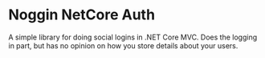 # Noggin NetCore Auth
A simple library for doing social logins in .NET Core MVC. Does the logging in part, but has no opinion on how you store details about your users.
